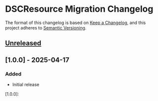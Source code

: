 # DSCResource Migration Changelog

The format of this changelog is based on [Keep a Changelog](https://keepachangelog.com/en/1.0.0/),
and this project adheres to [Semantic Versioning](https://semver.org/spec/v2.0.0.html).

## [Unreleased]

## [1.0.0] - 2025-04-17

### Added

- Initial release

[Unreleased]: https://github.com/jdhitsolutions/DSCResourceMigration/compare/v1.0.0..HEAD
[1.0.0]: